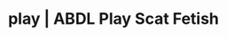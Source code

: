 ---
categories:
- Self-Pleasure
- AI Erotica
- Vintage Boudoir
- Spiritual Kink
- Sapphic Desires
image: /assets/images/1747714217004.jpg
layout: post
schema:
  description: Premium adult content featuring Scat Fetish, ABDL Play. High-quality
    images with erotic themes.
  keywords:
  - NSFW Art
  - ABDL Play
  - Gothic Erotica
  - POV Erotica
  - Fantasy Kink
  - Tattooed Beauties
  - Scat Fetish
  name: 1747714217004 | Scat Fetish ABDL Play
  type: VisualArtwork
seo:
  description: Featured content with exclusive ABDL Play, Scat Fetish. HD images available.
  keywords: ABDL Play, Scat Fetish
  og_image: /assets/images/1747714217004.jpg
  schema_type: VisualArtwork
tags:
- '#play'
- Scat Fetish
- ABDL Play
title: play | ABDL Play Scat Fetish
---